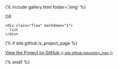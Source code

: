 {% include gallery.html folder='/img' %}

OR
```
<div class="flow" markdown="1">
- list
</div>
```

{% if site.github.is_project_page %}
  <p class="view"><a href="{{ site.github.repository_url }}">View the Project on GitHub <small>{{ site.github.repository_nwo }}</small></a></p>
{% endif %}
